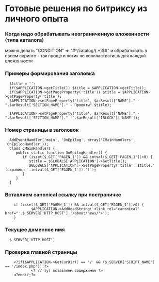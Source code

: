 # Готовые решения по битриксу из личного опыта

### Когда надо обрабатывать неограниченную вложенности (типа каталога) 
можно делать 
    "CONDITION" => "#^/catalog/(.*)$#"
и обрабатывать в своем скрипте - так проще и логик не копипастистишь для каждой вложенности

### Примеры формирования заголовка
      $title = '';
      if($APPLICATION->getTitle()) $title = $APPLICATION->getTitle();
      if($APPLICATION->getPageProperty('title')) $title = $APPLICATION->getPageProperty('title');
      $APPLICATION->setPageProperty('title', $arResult['NAME']." - ".$arResult['SECTION_NAME']." - Проекты".$title);
      
      $APPLICATION->setPageProperty('title', $arResult['NAME']." - ".$arResult['SECTION_NAME']." -".$arResult['IBLOCK']['NAME']);

### Номер страницы в заголовок
      AddEventHandler('main', 'OnEpilog', array('CMainHandlers', 'OnEpilogHandler'));  
      class CMainHandlers { 
         public static function OnEpilogHandler() {
            if (isset($_GET['PAGEN_1']) && intval($_GET['PAGEN_1'])>0) {
               $title = $GLOBALS['APPLICATION']->GetTitle();
               $GLOBALS['APPLICATION']->SetPageProperty('title', $title.' (страница '.intval($_GET['PAGEN_1']).')');
            }
         }
      }

### Вставляем canonical ссылку при постраничке
        if (isset($_GET['PAGEN_1']) && intval($_GET['PAGEN_1'])>0) {
                $APPLICATION->AddHeadString('<link rel="canonical" href="'.$_SERVER['HTTP_HOST'].'/about/news/">');
        }

### Текущее доменное имя
      $_SERVER['HTTP_HOST']

### Проверка главной страницы
        <?if($APPLICATION->GetCurDir() == '/' && ($_SERVER['SCRIPT_NAME'] == '/index.php')):?>
                <? // тут вставляем содержимое ?>
        <?endif;?>
